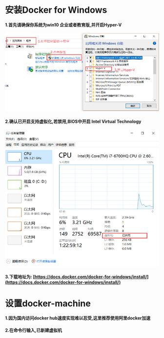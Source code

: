# 安装Docker for Windows

#### 1.首先请确保你系统为win10 企业或者教育版,并开启Hyper-V
![](/assets/QQ图片20170228103513.png)

#### 2.确认已开启支持虚拟化,若禁用,BIOS中开启 Intel Virtual Technology
![](/assets/QQ图片20170228103946.png)

#### 3.下载地址为: [https://docs.docker.com/docker-for-windows/install/](https://docs.docker.com/docker-for-windows/install/)


# 设置docker-machine

#### 1.因为国内访问docker hub速度实现难以忍受,这里推荐使用阿里docker加速

#### 2.在命令行输入,已新建虚拟机
